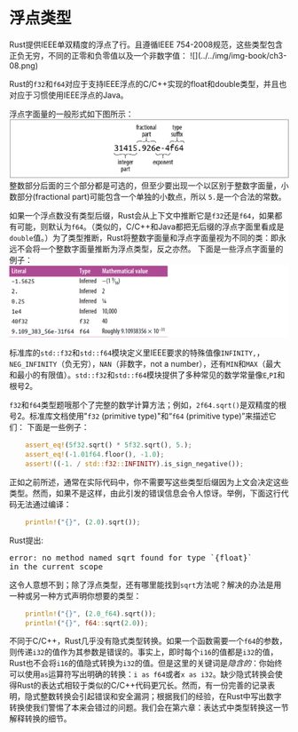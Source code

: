 <h1>浮点类型</h1>
Rust提供IEEE单双精度的浮点了行。且遵循IEEE 754-2008规范，这些类型包含正负无穷，不同的正零和负零值以及一个非数字值：
![](../../img/img-book/ch3-08.png)

Rust的`f32`和`f64`对应于支持IEEE浮点的C/C++实现的float和double类型，并且也对应于习惯使用IEEE浮点的Java。

浮点字面量的一般形式如下图所示：
![](../../img/img-book/ch3-09.png)
整数部分后面的三个部分都是可选的，但至少要出现一个以区别于整数字面量，小数部分(fractional part)可能包含一个单独的小数点，所以 `5.`是一个合法的常数。

如果一个浮点数没有类型后缀，Rust会从上下文中推断它是`f32`还是`f64`，如果都有可能，则默认为`f64`。（类似的，C/C++和Java都把无后缀的浮点字面里看成是`double`值。）为了类型推断，Rust将整数字面量和浮点字面量视为不同的类：即永远不会将一个整数字面量推断为浮点类型，反之亦然。
下面是一些浮点字面量的例子：
![](../../img/img-book/ch3-10.png)

标准库的`std::f32`和`std::f64`模块定义里IEEE要求的特殊值像`INFINITY,`，`NEG_INFINITY`（负无穷），`NAN`（非数字，not a number），还有`MIN`和`MAX`（最大和最小的有限值）。`std::f32`和`std::f64`模块提供了多种常见的数学常量像`E`,`PI`和根号2。

`f32`和`f64`类型题哦那个了完整的数学计算方法；例如，`2f64.sqrt()`是双精度的根号2。标准库文档使用"`f32` (primitive type)"和“`f64` (primitive type)”来描述它们：
下面是一些例子：
```rust
    assert_eq!(5f32.sqrt() * 5f32.sqrt(), 5.);
    assert_eq!(-1.01f64.floor(), -1.0);
    assert!((-1. / std::f32::INFINITY).is_sign_negative());

```
正如之前所述，通常在实际代码中，你不需要写这些类型后缀因为上文会决定这些类型。然而，如果不是这样，由此引发的错误信息会令人惊讶。举例，下面这行代码无法通过编译：
```rust
    println!("{}", (2.0).sqrt());

```
Rust提出:
            <pre>error: no method named sqrt found for type \`{float}\` in the current scope</pre>
这令人意想不到；除了浮点类型，还有哪里能找到`sqrt`方法呢？解决的办法是用一种或另一种方式声明你想要的类型：
```rust
    println!("{}", (2.0_f64).sqrt());
    println!("{}", f64::sqrt(2.0));

```
不同于C/C++，Rust几乎没有隐式类型转换。如果一个函数需要一个`f64`的参数，则传递`i32`的值作为其参数是错误的。事实上，即时每个`i16`的值都是`i32`的值，Rust也不会将`i16`的值隐式转换为`i32`的值。但是这里的关键词是*隐含的*：你始终可以使用`as`运算符写出明确的转换：`i as f64`或者`x as i32`。缺少隐式转换会使得Rust的表达式相较于类似的C/C++代码更冗长。然而，有一份完善的记录表明，隐式整数转换会引起错误和安全漏洞；根据我们的经验，在Rust中写出数字转换使我们警惕了本来会错过的问题。我们会在第六章：表达式中类型转换这一节解释转换的细节。